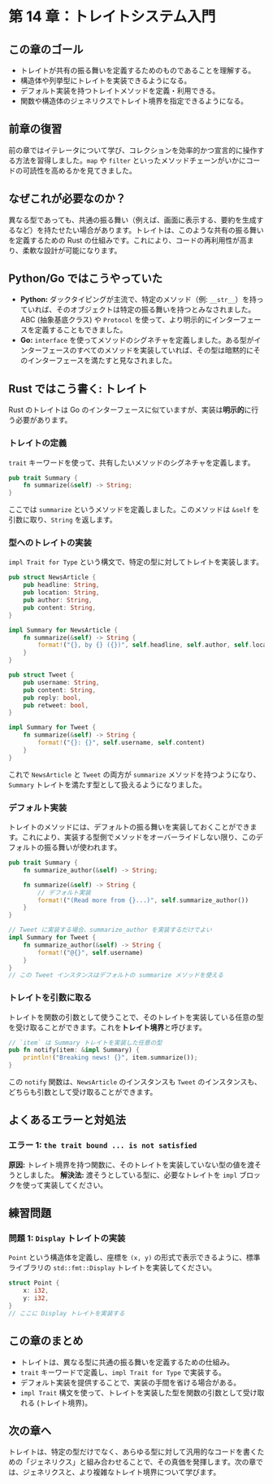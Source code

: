 # 第 14 章：トレイトシステム入門

## この章のゴール
- トレイトが共有の振る舞いを定義するためのものであることを理解する。
- 構造体や列挙型にトレイトを実装できるようになる。
- デフォルト実装を持つトレイトメソッドを定義・利用できる。
- 関数や構造体のジェネリクスでトレイト境界を指定できるようになる。

## 前章の復習
前の章ではイテレータについて学び、コレクションを効率的かつ宣言的に操作する方法を習得しました。`map` や `filter` といったメソッドチェーンがいかにコードの可読性を高めるかを見てきました。

## なぜこれが必要なのか？
異なる型であっても、共通の振る舞い（例えば、画面に表示する、要約を生成するなど）を持たせたい場合があります。トレイトは、このような共有の振る舞いを定義するための Rust の仕組みです。これにより、コードの再利用性が高まり、柔軟な設計が可能になります。

## Python/Go ではこうやっていた
- **Python:** ダックタイピングが主流で、特定のメソッド（例: `__str__`）を持っていれば、そのオブジェクトは特定の振る舞いを持つとみなされました。ABC (抽象基底クラス) や `Protocol` を使って、より明示的にインターフェースを定義することもできました。
- **Go:** `interface` を使ってメソッドのシグネチャを定義しました。ある型がインターフェースのすべてのメソッドを実装していれば、その型は暗黙的にそのインターフェースを満たすと見なされました。

## Rust ではこう書く: トレイト
Rust のトレイトは Go のインターフェースに似ていますが、実装は**明示的**に行う必要があります。

### トレイトの定義
`trait` キーワードを使って、共有したいメソッドのシグネチャを定義します。
```rust
pub trait Summary {
    fn summarize(&self) -> String;
}
```
ここでは `summarize` というメソッドを定義しました。このメソッドは `&self` を引数に取り、`String` を返します。

### 型へのトレイトの実装
`impl Trait for Type` という構文で、特定の型に対してトレイトを実装します。
```rust
pub struct NewsArticle {
    pub headline: String,
    pub location: String,
    pub author: String,
    pub content: String,
}

impl Summary for NewsArticle {
    fn summarize(&self) -> String {
        format!("{}, by {} ({})", self.headline, self.author, self.location)
    }
}

pub struct Tweet {
    pub username: String,
    pub content: String,
    pub reply: bool,
    pub retweet: bool,
}

impl Summary for Tweet {
    fn summarize(&self) -> String {
        format!("{}: {}", self.username, self.content)
    }
}
```
これで `NewsArticle` と `Tweet` の両方が `summarize` メソッドを持つようになり、`Summary` トレイトを満たす型として扱えるようになりました。

### デフォルト実装
トレイトのメソッドには、デフォルトの振る舞いを実装しておくことができます。これにより、実装する型側でメソッドをオーバーライドしない限り、このデフォルトの振る舞いが使われます。
```rust
pub trait Summary {
    fn summarize_author(&self) -> String;

    fn summarize(&self) -> String {
        // デフォルト実装
        format!("(Read more from {}...)", self.summarize_author())
    }
}

// Tweet に実装する場合、summarize_author を実装するだけでよい
impl Summary for Tweet {
    fn summarize_author(&self) -> String {
        format!("@{}", self.username)
    }
}
// この Tweet インスタンスはデフォルトの summarize メソッドを使える
```

### トレイトを引数に取る
トレイトを関数の引数として使うことで、そのトレイトを実装している任意の型を受け取ることができます。これを**トレイト境界**と呼びます。
```rust
// `item` は Summary トレイトを実装した任意の型
pub fn notify(item: &impl Summary) {
    println!("Breaking news! {}", item.summarize());
}
```
この `notify` 関数は、`NewsArticle` のインスタンスも `Tweet` のインスタンスも、どちらも引数として受け取ることができます。

## よくあるエラーと対処法
### エラー 1: `the trait bound ... is not satisfied`
**原因:** トレイト境界を持つ関数に、そのトレイトを実装していない型の値を渡そうとしました。
**解決法:** 渡そうとしている型に、必要なトレイトを `impl` ブロックを使って実装してください。

## 練習問題
### 問題 1: `Display` トレイトの実装
`Point` という構造体を定義し、座標を `(x, y)` の形式で表示できるように、標準ライブラリの `std::fmt::Display` トレイトを実装してください。
```rust
struct Point {
    x: i32,
    y: i32,
}
// ここに Display トレイトを実装する
```

## この章のまとめ
- トレイトは、異なる型に共通の振る舞いを定義するための仕組み。
- `trait` キーワードで定義し、`impl Trait for Type` で実装する。
- デフォルト実装を提供することで、実装の手間を省ける場合がある。
- `impl Trait` 構文を使って、トレイトを実装した型を関数の引数として受け取れる (トレイト境界)。

## 次の章へ
トレイトは、特定の型だけでなく、あらゆる型に対して汎用的なコードを書くための「ジェネリクス」と組み合わせることで、その真価を発揮します。次の章では、ジェネリクスと、より複雑なトレイト境界について学びます。
